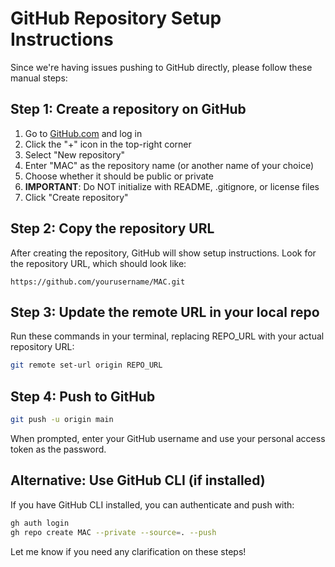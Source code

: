 # GitHub Repository Setup Instructions

Since we're having issues pushing to GitHub directly, please follow these manual steps:

## Step 1: Create a repository on GitHub
1. Go to [GitHub.com](https://github.com) and log in
2. Click the "+" icon in the top-right corner 
3. Select "New repository"
4. Enter "MAC" as the repository name (or another name of your choice)
5. Choose whether it should be public or private
6. **IMPORTANT**: Do NOT initialize with README, .gitignore, or license files
7. Click "Create repository"

## Step 2: Copy the repository URL
After creating the repository, GitHub will show setup instructions. Look for the repository URL, which should look like:
```
https://github.com/yourusername/MAC.git
```

## Step 3: Update the remote URL in your local repo
Run these commands in your terminal, replacing REPO_URL with your actual repository URL:
```bash
git remote set-url origin REPO_URL
```

## Step 4: Push to GitHub
```bash
git push -u origin main
```
When prompted, enter your GitHub username and use your personal access token as the password.

## Alternative: Use GitHub CLI (if installed)
If you have GitHub CLI installed, you can authenticate and push with:
```bash
gh auth login
gh repo create MAC --private --source=. --push
```

Let me know if you need any clarification on these steps!